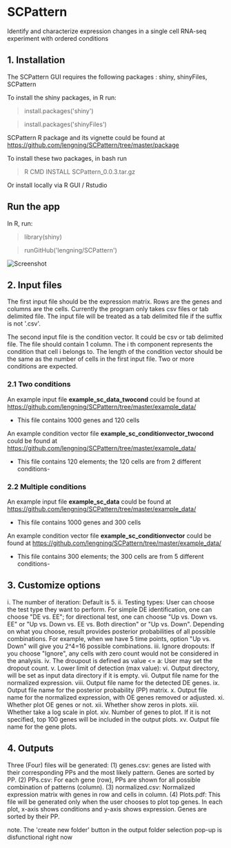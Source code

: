 # SCPattern
Identify and characterize expression changes in a single cell RNA-seq experiment with ordered conditions

## 1. Installation
The SCPattern GUI requires the following packages : shiny, shinyFiles, SCPattern

To install the shiny packages, in R run:

> install.packages('shiny')

> install.packages('shinyFiles')

SCPattern R package and its vignette could be found at https://github.com/lengning/SCPattern/tree/master/package

To install these two packages, in bash run 

> R CMD INSTALL SCPattern_0.0.3.tar.gz

Or install locally via R GUI / Rstudio

## Run the app

In R, run:

> library(shiny)

> runGitHub('lengning/SCPattern')

![Screenshot](https://github.com/lengning/SCPattern/blob/master/figs/SCPattern_screenshot.png)


## 2. Input files

The first input file should be the expression matrix. 
Rows are the genes and columns are the cells.
Currently the program only takes csv files or tab delimited file.
The input file will be treated as a tab delimited file if the suffix is not '.csv'.


The second input file is the condition vector. It could be csv or tab delimited file. The file should contain
1 column. The i th component represents the condition that cell i belongs to. The length of the condition vector
should be the same as the number of cells in the first input file.
Two or more conditions are expected. 

### 2.1 Two conditions
An example input file **example_sc_data_twocond** could be found at https://github.com/lengning/SCPattern/tree/master/example_data/   
- This file contains 1000 genes and 120 cells

An example condition vector file **example_sc_conditionvector_twocond** could be found at https://github.com/lengning/SCPattern/tree/master/example_data/
- This file contains 120 elements; the 120 cells are from 2 different conditions- 

### 2.2 Multiple conditions
An example input file **example_sc_data** could be found at https://github.com/lengning/SCPattern/tree/master/example_data/   
- This file contains 1000 genes and 300 cells

An example condition vector file **example_sc_conditionvector** could be found at https://github.com/lengning/SCPattern/tree/master/example_data/
- This file contains 300 elements; the 300 cells are from 5 different conditions- 

## 3. Customize options
i. The number of iteration: Default is 5. 
ii.	Testing types: User can choose the test type they want to perform. For simple DE identification, one can choose "DE vs. EE"; for directional test, one can choose "Up vs. Down vs. EE" or "Up vs. Down vs. EE vs. Both direction" or "Up vs. Down". Depending on what you choose, result provides posterior probabilities of all possible combinations. For example, when we have 5 time points, option "Up vs. Down" will give you 2^4=16 possible combinations.
iii. Ignore dropouts: If you choose "Ignore", any cells with zero count would not be considered in the analysis.
iv.	The droupout is defined as value <= a: User may set the dropout count.
v. Lower limit of detection (max value):
vi. Output directory, will be set as input data directory if it is empty.
vii. Output file name for the normalized expression.
viii. Output file name for the detected DE genes.
ix. Output file name for the posterior probability (PP) matrix.
x.	Output file name for the normalized expression, with OE genes removed or adjusted.
xi.	Whether plot OE genes or not.
xii. Whether show zeros in plots.
xiii.	Whether take a log scale in plot.
xiv.	Number of genes to plot. If it is not specified, top 100 genes will be included in the output plots.
xv.	Output file name for the gene plots.

## 4. Outputs
Three (Four) files will be generated:
(1)	genes.csv: genes are listed with their corresponding PPs and the most likely pattern. Genes are sorted by PP.
(2) PPs.csv: For each gene (row), PPs are shown for all possible combination of patterns (column).
(3) normalized.csv: Normalized expression matrix with genes in row and cells in column. 
(4) Plots.pdf: This file will be generated only when the user chooses to plot top genes. In each plot, x-axis shows conditions and y-axis shows expression. Genes are sorted by their PP. 
 
note. The 'create new folder' button in the output folder selection pop-up is disfunctional right now

